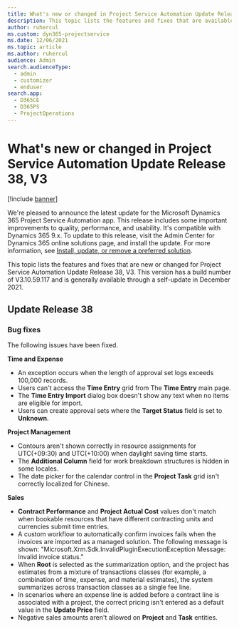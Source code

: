 ```yaml
---
title: What's new or changed in Project Service Automation Update Release 38, V3
description: This topic lists the features and fixes that are available in Microsoft Dynamics 365 Project Service Automation Update Release 38, V3.
author: ruhercul
ms.custom: dyn365-projectservice
ms.date: 12/06/2021
ms.topic: article
ms.author: ruhercul
audience: Admin
search.audienceType: 
  - admin
  - customizer
  - enduser
search.app: 
  - D365CE
  - D365PS
  - ProjectOperations
---
```


# What's new or changed in Project Service Automation Update Release 38, V3

[!include [banner](../includes/psa-now-project-operations.md)]

We're pleased to announce the latest update for the Microsoft Dynamics 365 Project Service Automation app. This release includes some important improvements to quality, performance, and usability. It's compatible with Dynamics 365 9.x. To update to this release, visit the Admin Center for Dynamics 365 online solutions page, and install the update. For more information, see [Install, update, or remove a preferred solution](/power-platform/admin/install-remove-preferred-solution).

This topic lists the features and fixes that are new or changed for Project Service Automation Update Release 38, V3. This version has a build number of V3.10.59.117 and is generally available through a self-update in December 2021.

## Update Release 38

### Bug fixes

The following issues have been fixed.

**Time and Expense**

- An exception occurs when the length of approval set logs exceeds 100,000 records.
- Users can't access the **Time Entry** grid from The **Time Entry** main page.
- The **Time Entry Import** dialog box doesn't show any text when no items are eligible for import.
- Users can create approval sets where the **Target Status** field is set to **Unknown**.

**Project Management**

- Contours aren't shown correctly in resource assignments for UTC(+09:30) and UTC(+10:00) when daylight saving time starts.
- The **Additional Column** field for work breakdown structures is hidden in some locales.
- The date picker for the calendar control in the **Project Task** grid isn't correctly localized for Chinese.

**Sales**

- **Contract Performance** and **Project Actual Cost** values don't match when bookable resources that have different contracting units and currencies submit time entries.
- A custom workflow to automatically confirm invoices fails when the invoices are imported as a managed solution. The following message is shown: "Microsoft.Xrm.Sdk.InvalidPluginExecutionException Message: Invalid invoice status."
- When **Root** is selected as the summarization option, and the project has estimates from a mixture of transactions classes (for example, a combination of time, expense, and material estimates), the system summarizes across transaction classes as a single fee line.
- In scenarios where an expense line is added before a contract line is associated with a project, the correct pricing isn't entered as a default value in the **Update Price** field.
- Negative sales amounts aren't allowed on **Project** and **Task** entities.
